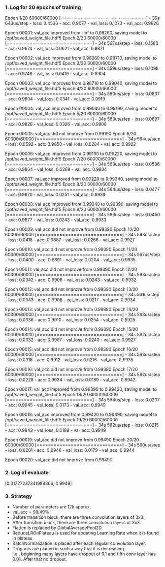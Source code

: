 ### 1. Log for 20 epochs of training

Epoch 1/20
60000/60000 [==============================] - 39s 643us/step - loss: 0.4536 - acc: 0.9077 - val_loss: 0.1073 - val_acc: 0.9826

Epoch 00001: val_acc improved from -inf to 0.98260, saving model to /opt/saved_weight_file.hdf5
Epoch 2/20
60000/60000 [==============================] - 34s 567us/step - loss: 0.1580 - acc: 0.9674 - val_loss: 0.0621 - val_acc: 0.9871

Epoch 00002: val_acc improved from 0.98260 to 0.98710, saving model to /opt/saved_weight_file.hdf5
Epoch 3/20
60000/60000 [==============================] - 34s 559us/step - loss: 0.1098 - acc: 0.9748 - val_loss: 0.0419 - val_acc: 0.9904

Epoch 00003: val_acc improved from 0.98710 to 0.99040, saving model to /opt/saved_weight_file.hdf5
Epoch 4/20
60000/60000 [==============================] - 34s 560us/step - loss: 0.0837 - acc: 0.9804 - val_loss: 0.0341 - val_acc: 0.9919

Epoch 00004: val_acc improved from 0.99040 to 0.99190, saving model to /opt/saved_weight_file.hdf5
Epoch 5/20
60000/60000 [==============================] - 34s 563us/step - loss: 0.0697 - acc: 0.9828 - val_loss: 0.0326 - val_acc: 0.9908

Epoch 00005: val_acc did not improve from 0.99190
Epoch 6/20
60000/60000 [==============================] - 34s 564us/step - loss: 0.0592 - acc: 0.9850 - val_loss: 0.0284 - val_acc: 0.9922

Epoch 00006: val_acc improved from 0.99190 to 0.99220, saving model to /opt/saved_weight_file.hdf5
Epoch 7/20
60000/60000 [==============================] - 34s 563us/step - loss: 0.0536 - acc: 0.9864 - val_loss: 0.0268 - val_acc: 0.9934

Epoch 00007: val_acc improved from 0.99220 to 0.99340, saving model to /opt/saved_weight_file.hdf5
Epoch 8/20
60000/60000 [==============================] - 34s 564us/step - loss: 0.0477 - acc: 0.9870 - val_loss: 0.0251 - val_acc: 0.9939

Epoch 00008: val_acc improved from 0.99340 to 0.99390, saving model to /opt/saved_weight_file.hdf5
Epoch 9/20
60000/60000 [==============================] - 34s 563us/step - loss: 0.0450 - acc: 0.9877 - val_loss: 0.0243 - val_acc: 0.9933

Epoch 00009: val_acc did not improve from 0.99390
Epoch 10/20
60000/60000 [==============================] - 34s 563us/step - loss: 0.0418 - acc: 0.9887 - val_loss: 0.0266 - val_acc: 0.9927

Epoch 00010: val_acc did not improve from 0.99390
Epoch 11/20
60000/60000 [==============================] - 34s 567us/step - loss: 0.0400 - acc: 0.9891 - val_loss: 0.0204 - val_acc: 0.9935

Epoch 00011: val_acc did not improve from 0.99390
Epoch 12/20
60000/60000 [==============================] - 34s 563us/step - loss: 0.0342 - acc: 0.9906 - val_loss: 0.0243 - val_acc: 0.9932

Epoch 00012: val_acc did not improve from 0.99390
Epoch 13/20
60000/60000 [==============================] - 34s 561us/step - loss: 0.0343 - acc: 0.9908 - val_loss: 0.0217 - val_acc: 0.9934

Epoch 00013: val_acc did not improve from 0.99390
Epoch 14/20
60000/60000 [==============================] - 34s 563us/step - loss: 0.0336 - acc: 0.9910 - val_loss: 0.0254 - val_acc: 0.9925

Epoch 00014: val_acc did not improve from 0.99390
Epoch 15/20
60000/60000 [==============================] - 34s 562us/step - loss: 0.0332 - acc: 0.9907 - val_loss: 0.0240 - val_acc: 0.9927

Epoch 00015: val_acc did not improve from 0.99390
Epoch 16/20
60000/60000 [==============================] - 34s 563us/step - loss: 0.0318 - acc: 0.9912 - val_loss: 0.0216 - val_acc: 0.9935

Epoch 00016: val_acc did not improve from 0.99390
Epoch 17/20
60000/60000 [==============================] - 34s 562us/step - loss: 0.0228 - acc: 0.9934 - val_loss: 0.0189 - val_acc: 0.9942

Epoch 00017: val_acc improved from 0.99390 to 0.99420, saving model to /opt/saved_weight_file.hdf5
Epoch 18/20
60000/60000 [==============================] - 34s 564us/step - loss: 0.0207 - acc: 0.9945 - val_loss: 0.0173 - val_acc: 0.9949

Epoch 00018: val_acc improved from 0.99420 to 0.99490, saving model to /opt/saved_weight_file.hdf5
Epoch 19/20
60000/60000 [==============================] - 34s 562us/step - loss: 0.0215 - acc: 0.9943 - val_loss: 0.0189 - val_acc: 0.9949

Epoch 00019: val_acc did not improve from 0.99490
Epoch 20/20
60000/60000 [==============================] - 34s 560us/step - loss: 0.0201 - acc: 0.9946 - val_loss: 0.0179 - val_acc: 0.9944

Epoch 00020: val_acc did not improve from 0.99490  


### 2. Log of evaluate

[0.01727237341988366, 0.9949]

### 3. Strategy  

* Number of parameters are 12k approx.  
* val_acc = 99.49%
* Before transition block, there are three convolution layers of 3x3.  
* After transition block, there are three convolution layers of 3x3.  
* Flatten is replaced by GlobalAveragePool2D.  
* ReduceLROnPlateau is used for updating Learning Rate when it is found in plateau
* BatchNormalization is placed after each regular convolution layer.  
* Dropouts are placed in such a way that it is decreasing.  
  i.e., beginning many layers have dropout of 0.1 and fifth conv layer has 0.01. After that no dropout.

